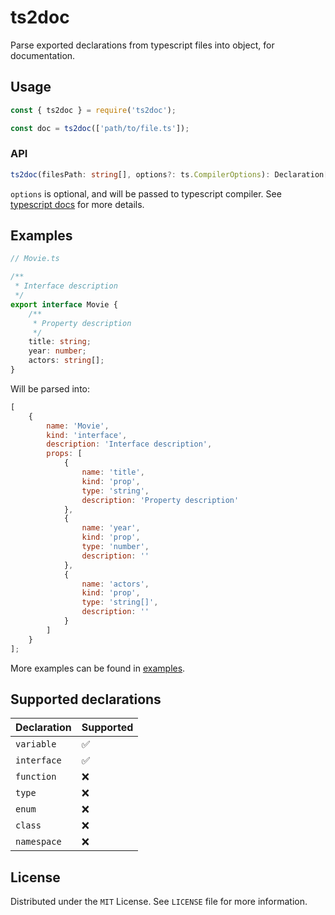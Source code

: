 # ts2doc

Parse exported declarations from typescript files into object, for documentation.

## Usage

```js
const { ts2doc } = require('ts2doc');

const doc = ts2doc(['path/to/file.ts']);
```

### API

```ts
ts2doc(filesPath: string[], options?: ts.CompilerOptions): Declaration[]
```

`options` is optional, and will be passed to typescript compiler. See [typescript docs](https://www.typescriptlang.org/docs/handbook/compiler-options.html) for more details.

## Examples

```ts
// Movie.ts

/**
 * Interface description
 */
export interface Movie {
    /**
     * Property description
     */
    title: string;
    year: number;
    actors: string[];
}
```

Will be parsed into:

```js
[
    {
        name: 'Movie',
        kind: 'interface',
        description: 'Interface description',
        props: [
            {
                name: 'title',
                kind: 'prop',
                type: 'string',
                description: 'Property description'
            },
            {
                name: 'year',
                kind: 'prop',
                type: 'number',
                description: ''
            },
            {
                name: 'actors',
                kind: 'prop',
                type: 'string[]',
                description: ''
            }
        ]
    }
];
```

More examples can be found in [examples](./examples).

## Supported declarations

| Declaration | Supported |
| ----------- | --------- |
| `variable`  | ✅        |
| `interface` | ✅        |
| `function`  | ❌        |
| `type`      | ❌        |
| `enum`      | ❌        |
| `class`     | ❌        |
| `namespace` | ❌        |

## License

Distributed under the `MIT` License. See `LICENSE` file for more information.
